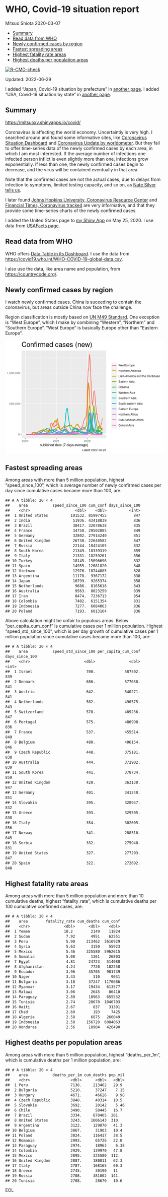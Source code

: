 WHO, Covid-19 situation report
================
Mitsuo Shiota
2020-03-07

-   [Summary](#summary)
-   [Read data from WHO](#read-data-from-who)
-   [Newly confirmed cases by region](#newly-confirmed-cases-by-region)
-   [Fastest spreading areas](#fastest-spreading-areas)
-   [Highest fatality rate areas](#highest-fatality-rate-areas)
-   [Highest deaths per population
    areas](#highest-deaths-per-population-areas)

<!-- badges: start -->

[![R-CMD-check](https://github.com/mitsuoxv/covid/actions/workflows/R-CMD-check.yaml/badge.svg)](https://github.com/mitsuoxv/covid/actions/workflows/R-CMD-check.yaml)
<!-- badges: end -->

Updated: 2022-06-29

I added “Japan, Covid-19 situation by prefecture” in [another
page](Japan.md). I added “USA, Covid-19 situation by state” in [another
page](USA.md).

## Summary

<https://mitsuoxv.shinyapps.io/covid/>

Coronavirus is affecting the world economy. Uncertaintiy is very high. I
searched around and found some informative sites, like [Coronavirus
Situation
Dashboard](https://who.maps.arcgis.com/apps/opsdashboard/index.html#/c88e37cfc43b4ed3baf977d77e4a0667)
and [Coronavirus Update by
worldometer](https://www.worldometers.info/coronavirus/). But they fail
to offer time-series data of the newly confirmed cases by each area, in
which I am most interested. If the average number of infections one
infected person inflict is even slightly more than one, infections grow
exponentially. If less than one, the newly confirmed cases begin to
decrease, and the virus will be contained eventually in that area.

Note that the confirmed cases are not the actual cases, due to delays
from infection to symptoms, limited testing capacity, and so on, as
[Nate Silver tells
us](https://fivethirtyeight.com/features/coronavirus-case-counts-are-meaningless/).

I later found [Johns Hopkins University, Coronavirus Resource
Center](https://coronavirus.jhu.edu/) and [Financial Times, Coronavirus
tracked](https://www.ft.com/content/a26fbf7e-48f8-11ea-aeb3-955839e06441)
are very informative, and that they provide some time-series charts of
the newly confirmed cases.

I added the United States page to [my Shiny
App](https://mitsuoxv.shinyapps.io/covid/) on May 25, 2020. I use data
from [USAFacts
page](https://usafacts.org/visualizations/coronavirus-covid-19-spread-map/).

## Read data from WHO

WHO offers [Data Table in its Dashboard](https://covid19.who.int/table).
I use the data from
<https://covid19.who.int/WHO-COVID-19-global-data.csv>.

I also use the data, like area name and population, from
<https://countrycode.org/>.

## Newly confirmed cases by region

I watch newly confirmed cases. China is suceeding to contain the
coronavirus, but areas outside China now face the challenge.

Region classification is mostly based on [UN M49
Standard](https://unstats.un.org/unsd/methodology/m49/). One exception
is “West Europe”, which I make by combining “Western”, “Northern” and
“Southern Europe”. “West Europe” is basically Europe other than “Eastern
Europe”.

![](README_files/figure-gfm/chart-1.png)<!-- -->

## Fastest spreading areas

Among areas with more than 5 million population, highest
“speed_since_100”, which is average number of newly confirmed cases per
day since cumulative cases became more than 100, are:

    ## # A tibble: 20 × 4
    ##    area           speed_since_100 cum_conf days_since_100
    ##    <chr>                    <dbl>    <dbl>          <int>
    ##  1 United States          101532. 85997455            847
    ##  2 India                   51936. 43418839            836
    ##  3 Brazil                  38417. 32078638            835
    ##  4 France                  34750. 29502885            849
    ##  5 Germany                 32802. 27914240            851
    ##  6 United Kingdom          26730. 22640582            847
    ##  7 Russia                  22144. 18424105            832
    ##  8 South Korea             21349. 18339319            859
    ##  9 Italy                   21331. 18259261            856
    ## 10 Turkey                  18145. 15096696            832
    ## 11 Spain                   14955. 12681820            848
    ## 12 Vietnam                 12976. 10744085            828
    ## 13 Argentina               11178.  9367172            838
    ## 14 Japan                   10799.  9265374            858
    ## 15 Netherlands              9686.  8165618            843
    ## 16 Australia                9563.  8023259            839
    ## 17 Iran                     8474.  7236713            854
    ## 18 Colombia                 7402.  6151354            831
    ## 19 Indonesia                7277.  6084063            836
    ## 20 Poland                   7193.  6013164            836

Above calculation might be unfair to populous areas. Below
“per_capita_cum_conf” is cumulative cases per 1 million population.
Highest “speed_std_since_100”, which is per day growth of cumulative
cases per 1 million population since cumulative cases became more than
100, are:

    ## # A tibble: 20 × 4
    ##    area           speed_std_since_100 per_capita_cum_conf days_since_100
    ##    <chr>                        <dbl>               <dbl>          <int>
    ##  1 Israel                        700.             587502.            839
    ##  2 Denmark                       686.             577030.            841
    ##  3 Austria                       642.             540271.            841
    ##  4 Netherlands                   582.             490575.            843
    ##  5 Switzerland                   578.             489236.            847
    ##  6 Portugal                      575.             480998.            836
    ##  7 France                        537.             455514.            849
    ##  8 Belgium                       480.             406154.            846
    ##  9 Czech Republic                448.             375181.            838
    ## 10 Australia                     444.             372902.            839
    ## 11 South Korea                   441.             378734.            859
    ## 12 United Kingdom                429.             363130.            847
    ## 13 Germany                       401.             341240.            851
    ## 14 Slovakia                      395.             328947.            832
    ## 15 Greece                        393.             329505.            838
    ## 16 Italy                         354.             302605.            856
    ## 17 Norway                        341.             288310.            845
    ## 18 Serbia                        332.             275948.            831
    ## 19 United States                 327.             277203.            847
    ## 20 Spain                         322.             272692.            848

## Highest fatality rate areas

Among areas with more than 5 million population and more than 10
cumulative deaths, highest “fatality_rate”, which is cumulative deaths
per 100 cumulative confirmed cases, are:

    ## # A tibble: 20 × 4
    ##    area        fatality_rate cum_deaths cum_conf
    ##    <chr>               <dbl>      <dbl>    <dbl>
    ##  1 Yemen               18.2        2149    11824
    ##  2 Sudan                7.92       4951    62551
    ##  3 Peru                 5.90     213462  3616929
    ##  4 Syria                5.63       3150    55923
    ##  5 Mexico               5.46     325580  5962615
    ##  6 Somalia              5.08       1361    26803
    ##  7 Egypt                4.81      24723   514088
    ##  8 Afghanistan          4.24       7720   182250
    ##  9 Ecuador              3.96      35705   901739
    ## 10 Niger                3.43        310     9031
    ## 11 Bulgaria             3.18      37247  1170686
    ## 12 Myanmar              3.17      19434   613577
    ## 13 Malawi               3.06       2645    86410
    ## 14 Paraguay             2.89      18963   655532
    ## 15 Tunisia              2.74      28670  1046703
    ## 16 Haiti                2.67        837    31301
    ## 17 Chad                 2.60        193     7425
    ## 18 Algeria              2.58       6875   266049
    ## 19 Indonesia            2.58     156728  6084063
    ## 20 Honduras             2.56      10904   426490

## Highest deaths per population areas

Among areas with more than 5 million population, highest
“deaths_per_1m”, which is cumulative deaths per 1 million population,
are:

    ## # A tibble: 20 × 4
    ##    area           deaths_per_1m cum_deaths pop_mil
    ##    <chr>                  <dbl>      <dbl>   <dbl>
    ##  1 Peru                   7138.     213462   29.9 
    ##  2 Bulgaria               5210.      37247    7.15
    ##  3 Hungary                4671.      46626    9.98
    ##  4 Czech Republic         3848.      40314   10.5 
    ##  5 Slovakia               3692.      20142    5.46
    ##  6 Chile                  3490.      58445   16.7 
    ##  7 Brazil                 3334.     670405  201.  
    ##  8 United States          3243.    1006143  310.  
    ##  9 Argentina              3122.     129070   41.3 
    ## 10 Belgium                3067.      31903   10.4 
    ## 11 Poland                 3024.     116417   38.5 
    ## 12 Romania                2993.      65726   22.0 
    ## 13 Paraguay               2974.      18963    6.38
    ## 14 Colombia               2929.     139970   47.8 
    ## 15 Mexico                 2895.     325580  112.  
    ## 16 United Kingdom         2887.     180011   62.3 
    ## 17 Italy                  2787.     168165   60.3 
    ## 18 Greece                 2745.      30190   11   
    ## 19 Russia                 2708.     381002  141.  
    ## 20 Tunisia                2708.      28670   10.6

EOL
